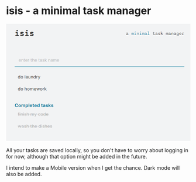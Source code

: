# isis - a minimal task manager

<img src="/img/isis-image.png">

All your tasks are saved locally, so you don't have to worry about logging in for now, although that option might be added in the future.

I intend to make a Mobile version when I get the chance. Dark mode will also be added.
